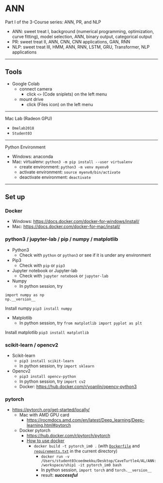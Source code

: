 # ANN

Part I of the 3-Course series: ANN, PR, and NLP
  * ANN: sweet treat I, background (numerical programming, optimization, curve fitting), model selection, ANN, binary output, categorical output
  * PR: sweet treat II, ANN, CNN, CNN applications, GAN, RNN
  * NLP: sweet treat III, HMM, ANN, RNN, LSTM, GRU, Transformer, NLP applications
  
---
## Tools
  * Google Colab
    * connect camera
      * click ```<>``` (Code sniplets) on the left menu 
    * mount drive 
      * click (Files icon) on the left menu

---
Mac Lab (Radeon GPU)
  * ```Dmelab2018```
  * ```Student03```

---

Python Environment
* Windows: anaconda
* Mac: virtualenv: ```python3 -m pip install --user virtualenv```
  * create environment: ```python3 -m venv myenv0```
  * activate environment: ```source myenv0/bin/activate```
  * deactivate environment: ```deactivate```

---
## Set up
### Docker
  * Windows: https://docs.docker.com/docker-for-windows/install/
  * Mac: https://docs.docker.com/docker-for-mac/install/

### python3 / jupyter-lab / pip / numpy / matplotlib
  * Python3
    * Check with ```python``` or ```python3``` or see if it is under any environment
  * Pip3
    * Check with ```pip``` or ```pip3```
  * Jupyter notebook or Jupyter-lab
    * Check with ```jupyter notebook``` or ```jupyter-lab```
  * Numpy
    * In python session, try
    
  ```
  import numpy as np
  np.__version__
  ```
  
  Install numpy
  ```pip3 install numpy``` 
 
  * Matplotlib
    * In python session, try ```from matplotlib import pyplot as plt```
  
  Install matplotlib
  ```pip3 install matplotlib```

### scikit-learn / opencv2
  * Scikit-learn
    * ```pip3 install scikit-learn```
    * In python session, try ```import sklearn```
  * Opencv2
    * ```pip3 install opencv-python```
    * In python session, try ```import cv2```
    * Docker: https://hub.docker.com/r/yoanlin/opencv-python3 

### pytorch
  
  * https://pytorch.org/get-started/locally/
    * Mac with AMD GPU card
      * https://rocmdocs.amd.com/en/latest/Deep_learning/Deep-learning.html#pytorch
    * Docker pytorch
      * https://hub.docker.com/r/pytorch/pytorch  
      * [How to use docker](https://github.com/tatpongkatanyukul/Learn/blob/main/docker/synopsis.md)
        * ```docker build -t pytorch_im0 .``` (with [```Dockerfile```](https://github.com/tatpongkatanyukul/ANN/blob/main/Dockerfile) and [```requirements.txt```](https://github.com/tatpongkatanyukul/ANN/blob/main/requirements.txt) in the current directory)
          * ```docker run -v /Users/student03coedmekku/Desktop/CaveTurtle4/AL/ANN:/workspace/ship1 -it pytorch_im0 bash```
          * In python session, ```import torch``` and ```torch.__version__```
          * result: ***successful***
      
